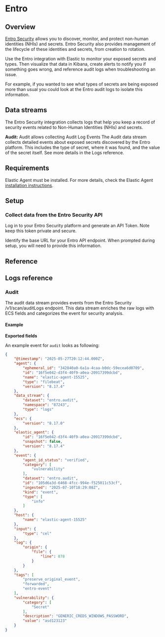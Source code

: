 # Entro

## Overview

[Entro Security](https://entro.security/) allows you to discover, monitor, and protect non-human identities (NHIs) and secrets. Entro Security also provides management of the lifecycle of these identities and secrets, from creation to rotation.

Use the Entro integration with Elastic to monitor your exposed secrets and types. Then visualize that data in Kibana, create alerts to notify you if something goes wrong, and reference audit logs when troubleshooting an issue.

For example, if you wanted to see what types of secrets are being exposed more than usual you could look at the Entro audit logs to isolate this information.

## Data streams
The Entro Security integration collects logs that help you keep a record of security events related to Non-Human Identities (NHIs) and secrets.

**Audit:** Audit allows collecting Audit Log Events
The Audit data stream collects detailed events about exposed secrets discovered by the Entro platform. This includes the type of secret, where it was found, and the value of the secret itself. See more details in the Logs reference.

## Requirements
Elastic Agent must be installed. For more details, check the Elastic Agent [installation instructions](docs-content://reference/fleet/install-elastic-agents.md).

## Setup

### Collect data from the Entro Security API

Log in to your Entro Security platform and generate an API Token. Note keep this token private and secure.

Identify the base URL for your Entro API endpoint. When prompted during setup, you will need to provide this information.

## Reference

## Logs reference

### Audit

The audit data stream provides events from the Entro Security /v1/scan/auditLogs endpoint. This data stream enriches the raw logs with ECS fields and categorizes the event for security analysis.

#### Example

**Exported fields**

An example event for `audit` looks as following:

```json
{
    "@timestamp": "2025-05-27T20:12:44.000Z",
    "agent": {
        "ephemeral_id": "342840a0-6a1a-4caa-b0dc-59ecea6d0709",
        "id": "16f5e042-d3f4-40f9-a0ea-20917399dcbd",
        "name": "elastic-agent-15525",
        "type": "filebeat",
        "version": "8.17.4"
    },
    "data_stream": {
        "dataset": "entro.audit",
        "namespace": "87243",
        "type": "logs"
    },
    "ecs": {
        "version": "8.17.0"
    },
    "elastic_agent": {
        "id": "16f5e042-d3f4-40f9-a0ea-20917399dcbd",
        "snapshot": false,
        "version": "8.17.4"
    },
    "event": {
        "agent_id_status": "verified",
        "category": [
            "vulnerability"
        ],
        "dataset": "entro.audit",
        "id": "105d6a3d-6468-4fcc-994e-f525011c53cf",
        "ingested": "2025-07-10T18:29:08Z",
        "kind": "event",
        "type": [
            "info"
        ]
    },
    "host": {
        "name": "elastic-agent-15525"
    },
    "input": {
        "type": "cel"
    },
    "log": {
        "origin": {
            "file": {
                "line": 878
            }
        }
    },
    "tags": [
        "preserve_original_event",
        "forwarded",
        "entro-event"
    ],
    "vulnerability": {
        "category": [
            "Secret"
        ],
        "description": "GENERIC_CREDS_WINDOWS_PASSWORD",
        "value": "asd123123"
    }
}
```
